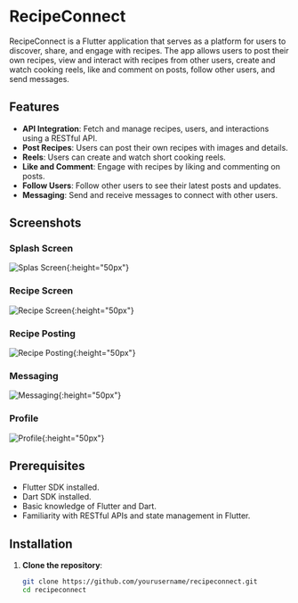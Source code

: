 # RecipeConnect

RecipeConnect is a Flutter application that serves as a platform for users to discover, share, and engage with recipes. The app allows users to post their own recipes, view and interact with recipes from other users, create and watch cooking reels, like and comment on posts, follow other users, and send messages.

## Features

- **API Integration**: Fetch and manage recipes, users, and interactions using a RESTful API.
- **Post Recipes**: Users can post their own recipes with images and details.
- **Reels**: Users can create and watch short cooking reels.
- **Like and Comment**: Engage with recipes by liking and commenting on posts.
- **Follow Users**: Follow other users to see their latest posts and updates.
- **Messaging**: Send and receive messages to connect with other users.

## Screenshots

### Splash Screen
![Splas Screen](https://github.com/Priya129/RecipeConnect/blob/main/assets/Images/recipe1.jpg){:height="50px"}

### Recipe Screen
![Recipe Screen](https://github.com/Priya129/RecipeConnect/blob/main/assets/Images/recipe2.jpg){:height="50px"}

### Recipe Posting
![Recipe Posting](https://github.com/Priya129/RecipeConnect/blob/main/assets/Images/recipe3.jpg){:height="50px"}

### Messaging
![Messaging](https://github.com/Priya129/RecipeConnect/blob/main/assets/Images/recipe4.jpg){:height="50px"}

### Profile
![Profile](https://github.com/Priya129/RecipeConnect/blob/main/assets/Images/recipe5.jpg){:height="50px"}

## Prerequisites

- Flutter SDK installed.
- Dart SDK installed.
- Basic knowledge of Flutter and Dart.
- Familiarity with RESTful APIs and state management in Flutter.

## Installation

1. **Clone the repository**:

   ```bash
   git clone https://github.com/yourusername/recipeconnect.git
   cd recipeconnect
